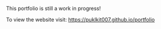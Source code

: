 This portfolio is still a work in progress!

To view the website visit: https://puklkit007.github.io/portfolio

